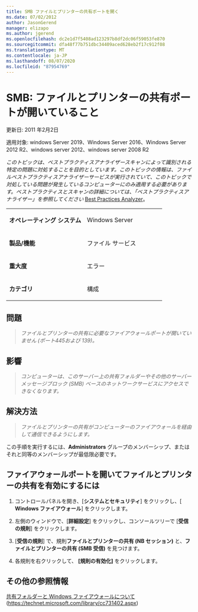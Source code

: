 ```yaml
---
title: SMB ファイルとプリンターの共有ポートを開く
ms.date: 07/02/2012
author: JasonGerend
manager: elizapo
ms.author: jgerend
ms.openlocfilehash: dc2e1d7f5408ad123297b8df2dc06f59053fe870
ms.sourcegitcommit: dfa48f77b751dbc34409aced628eb2f17c912f08
ms.translationtype: MT
ms.contentlocale: ja-JP
ms.lasthandoff: 08/07/2020
ms.locfileid: "87954769"
---
```

# <a name="smb-file-and-printer-sharing-ports-should-be-open"></a>SMB: ファイルとプリンターの共有ポートが開いていること


更新日: 2011 年2月2日

適用対象: windows Server 2019、Windows Server 2016、Windows Server 2012 R2、windows server 2012、windows server 2008 R2

*このトピックは、ベストプラクティスアナライザースキャンによって識別される特定の問題に対処することを目的としています。このトピックの情報は、ファイルベストプラクティスアナライザーサービスが実行されていて、このトピックで対処している問題が発生しているコンピューターにのみ適用する必要があります。ベストプラクティスとスキャンの詳細については、「ベストプラクティスアナライザー」を参照してください* [Best Practices Analyzer](https://go.microsoft.com/fwlink/?linkid=122786%0d%0a)。


<table>
<colgroup>
<col style="width: 50%" />
<col style="width: 50%" />
</colgroup>
<tbody>
<tr class="odd">
<td><p><strong>オペレーティング システム</strong></p></td>
<td><p>Windows Server</p></td>
</tr>
<tr class="even">
<td><p><strong>製品/機能</strong></p></td>
<td><p>ファイル サービス</p></td>
</tr>
<tr class="odd">
<td><p><strong>重大度</strong></p></td>
<td><p>エラー</p></td>
</tr>
<tr class="even">
<td><p><strong>カテゴリ</strong></p></td>
<td><p>構成</p></td>
</tr>
</tbody>
</table>

## <a name="issue"></a>問題

> *ファイルとプリンターの共有に必要なファイアウォールポートが開いていません (ポート445および 139)。*

## <a name="impact"></a>影響

> *コンピューターは、このサーバー上の共有フォルダーやその他のサーバーメッセージブロック (SMB) ベースのネットワークサービスにアクセスできなくなります。*

## <a name="resolution"></a>解決方法

> *ファイルとプリンターの共有がコンピューターのファイアウォールを経由して通信できるようにします。*

この手順を実行するには、**Administrators** グループのメンバーシップ、またはそれと同等のメンバーシップが最低限必要です。

## <a name="to-open-the-firewall-ports-to-enable-file-and-printer-sharing"></a>ファイアウォールポートを開いてファイルとプリンターの共有を有効にするには

1.  コントロールパネルを開き、[**システムとセキュリティ**] をクリックし、[ **Windows ファイアウォール**] をクリックします。

2.  左側のウィンドウで、[**詳細設定**] をクリックし、コンソールツリーで [**受信の規則**] をクリックします。

3.  [**受信の規則**] で、規則**ファイルとプリンターの共有 (NB セッション)** と、**ファイルとプリンターの共有 (SMB 受信)** を見つけます。

4.  各規則を右クリックして、 **[規則の有効化]** をクリックします。

## <a name="additional-references"></a>その他の参照情報

[共有フォルダーと Windows ファイアウォールについて](/previous-versions/windows/it-pro/windows-server-2008-R2-and-2008/cc731402(v=ws.11))(https://technet.microsoft.com/library/cc731402.aspx)

